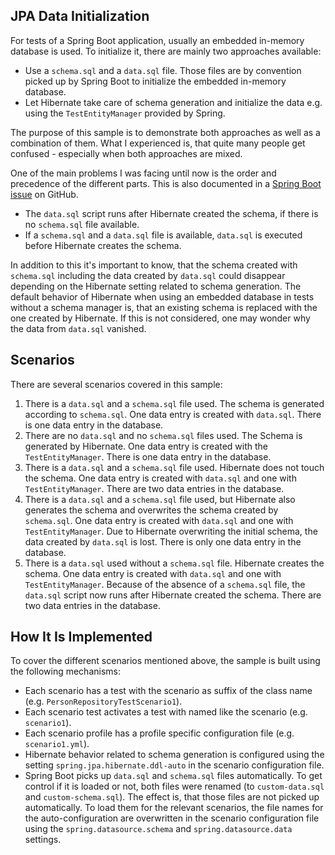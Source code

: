 ## JPA Data Initialization

For tests of a Spring Boot application, usually an embedded in-memory database is used.
To initialize it, there are mainly two approaches available:

* Use a `schema.sql` and a `data.sql` file.
Those files are by convention picked up by Spring Boot to initialize the embedded in-memory database.
* Let Hibernate take care of schema generation and initialize the data e.g. using the `TestEntityManager` provided by Spring.

The purpose of this sample is to demonstrate both approaches as well as a combination of them.
What I experienced is, that quite many people get confused - especially when both approaches are mixed.

One of the main problems I was facing until now is the order and precedence of the different parts.
This is also documented in a [Spring Boot issue][issue-order] on GitHub. 

* The `data.sql` script runs after Hibernate created the schema, if there is no `schema.sql` file available.
* If a `schema.sql` and a `data.sql` file is available, `data.sql` is executed before Hibernate creates the schema.

In addition to this it's important to know, that the schema created with `schema.sql` including the data created by `data.sql` could disappear depending on the Hibernate setting related to schema generation.
The default behavior of Hibernate when using an embedded database in tests without a schema manager is, that an existing schema is replaced with the one created by Hibernate.
If this is not considered, one may wonder why the data from `data.sql` vanished.

## Scenarios

There are several scenarios covered in this sample:

1. There is a `data.sql` and a `schema.sql` file used.
The schema is generated according to `schema.sql`.
One data entry is created with `data.sql`.
There is one data entry in the database.
2. There are no `data.sql` and no `schema.sql` files used.
The Schema is generated by Hibernate.
One data entry is created with the `TestEntityManager`.
There is one data entry in the database.
3. There is a `data.sql` and a `schema.sql` file used.
Hibernate does not touch the schema.
One data entry is created with `data.sql` and one with `TestEntityManager`.
There are two data entries in the database.
4. There is a `data.sql` and a `schema.sql` file used, but Hibernate also generates the schema and overwrites the schema created by `schema.sql`.
One data entry is created with `data.sql` and one with `TestEntityManager`.
Due to Hibernate overwriting the initial schema, the data created by `data.sql` is lost.
There is only one data entry in the database.
5. There is a `data.sql` used without a `schema.sql` file. Hibernate creates the schema.
One data entry is created with `data.sql` and one with `TestEntityManager`.
Because of the absence of a `schema.sql` file, the `data.sql` script now runs after Hibernate created the schema.
There are two data entries in the database.

## How It Is Implemented

To cover the different scenarios mentioned above, the sample is built using the following mechanisms:

* Each scenario has a test with the scenario as suffix of the class name (e.g. `PersonRepositoryTestScenario1`).
* Each scenario test activates a test with named like the scenario (e.g. `scenario1`).
* Each scenario profile has a profile specific configuration file (e.g. `scenario1.yml`). 
* Hibernate behavior related to schema generation is configured using the setting `spring.jpa.hibernate.ddl-auto` in the scenario configuration file.
* Spring Boot picks up `data.sql` and `schema.sql` files automatically.
To get control if it is loaded or not, both files were renamed (to `custom-data.sql` and `custom-schema.sql`).
The effect is, that those files are not picked up automatically.
To load them for the relevant scenarios, the file names for the auto-configuration are overwritten in the scenario configuration file using the `spring.datasource.schema` and `spring.datasource.data` settings.

[issue-order]: https://github.com/spring-projects/spring-boot/issues/9048